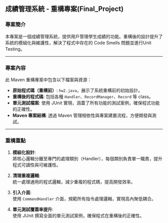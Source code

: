 ## 成績管理系統 - 重構專案(Final_Project)

### 專案簡介
本專案是一個成績管理系統，提供用戶管理學生成績的功能。重構後的設計提升了系統的模組化與維護性，解決了程式中存在的 Code Smells 問題並進行Unit Testing。

---
### 專案內容
此 Maven 重構專案中包含以下檔案與資源：

- **原始程式碼（重構前）**: `hw2.java`，展示了系統重構前的初始設計。
- **重構後的程式碼**: 包括各種 `Handler`、`RecordManager`、`Record` 等 class。
- **單元測試檔案**: 使用 JUnit 實現，涵蓋了所有功能的測試案例，確保程式功能的正確性。
- **Maven 專案結構**: 透過 Maven 管理相依性與專案建置流程，方便開發與測試。
---

### 重構重點
1. **模組化設計**:  
   將核心邏輯分離至專門的處理類別（Handler），每個類別負責單一職責，提升程式可讀性與可維護性。
   
2. **清理重複邏輯**:  
   統一處理通用的程式邏輯，減少重複的程式碼，提高開發效率。

3. **引入介面**:  
   使用 `CommandHandler` 介面，規範所有指令處理邏輯，實現高內聚低耦合。

4. **單元測試覆蓋率提升**:  
   使用 JUnit 撰寫全面的單元測試案例，確保程式在重構後的正確性。
